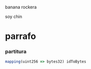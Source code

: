 
banana rockera


soy chin


# parrafo


### partitura

```typescript
mapping(uint256 => bytes32) idToBytes
```
